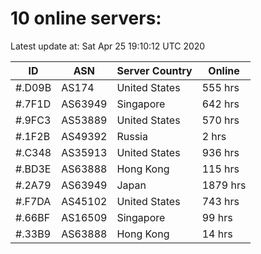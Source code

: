 # 10 online servers:

Latest update at: Sat Apr 25 19:10:12 UTC 2020

| ID | ASN | Server Country | Online |
| -- | --- | -------------- | ------ |
| #.D09B | AS174 | United States | 555 hrs |
| #.7F1D | AS63949 | Singapore | 642 hrs |
| #.9FC3 | AS53889 | United States | 570 hrs |
| #.1F2B | AS49392 | Russia | 2 hrs |
| #.C348 | AS35913 | United States | 936 hrs |
| #.BD3E | AS63888 | Hong Kong | 115 hrs |
| #.2A79 | AS63949 | Japan | 1879 hrs |
| #.F7DA | AS45102 | United States | 743 hrs |
| #.66BF | AS16509 | Singapore | 99 hrs |
| #.33B9 | AS63888 | Hong Kong | 14 hrs |

